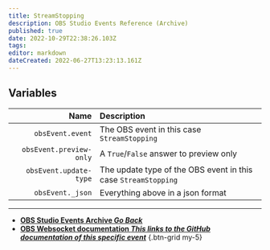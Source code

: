 ```yaml
---
title: StreamStopping
description: OBS Studio Events Reference (Archive)
published: true
date: 2022-10-29T22:38:26.103Z
tags: 
editor: markdown
dateCreated: 2022-06-27T13:23:13.161Z
---
```


## Variables
Name | Description
----:|:------------
`obsEvent.event` | The OBS event in this case `StreamStopping`
`obsEvent.preview-only` | 	A `True`/`False` answer to preview only
`obsEvent.update-type` | The update type of the OBS event in this case `StreamStopping`
`obsEvent._json` | Everything above in a json format

---

- [<i class="mdi mdi-chevron-left"></i>**OBS Studio Events Archive *Go Back***](/Broadcasters/OBS/Archive/Events)
- [<i class="mdi mdi-github"></i> **OBS Websocket documentation *This links to the GitHub documentation of this specific event***](https://github.com/obsproject/obs-websocket/blob/4.x-current/docs/generated/protocol.md#streamstopping)
{.btn-grid my-5}
